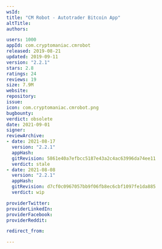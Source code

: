 ```yaml
---
wsId: 
title: "CM Robot - Autotrader Bitcoin App"
altTitle: 
authors:

users: 1000
appId: com.cryptomaniac.cmrobot
released: 2019-08-21
updated: 2019-09-11
version: "2.2.1"
stars: 2.8
ratings: 24
reviews: 19
size: 7.9M
website: 
repository: 
issue: 
icon: com.cryptomaniac.cmrobot.png
bugbounty: 
verdict: obsolete
date: 2021-09-01
signer: 
reviewArchive:
- date: 2021-08-17
  version: "2.2.1"
  appHash: 
  gitRevision: 5861e40a7efbcc5187e43a2c4ac63996da74ee11
  verdict: stale
- date: 2021-08-08
  version: "2.2.1"
  appHash: 
  gitRevision: d7cf0c0967057bb9f06fb8ec6cbf1097fe1da885
  verdict: wip

providerTwitter: 
providerLinkedIn: 
providerFacebook: 
providerReddit: 

redirect_from:

---
```



